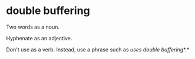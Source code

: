 # double buffering

Two words as a noun. 

Hyphenate as an adjective. 

Don't use as a verb. Instead, use a phrase such as *uses double buffering**.*
